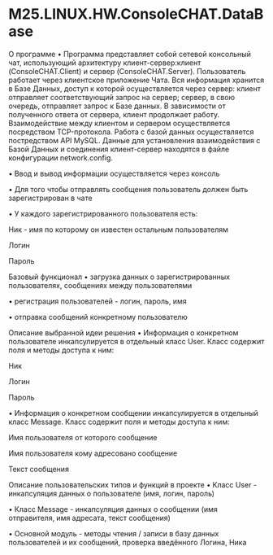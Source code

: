 # M25.LINUX.HW.ConsoleCHAT.DataBase
О программе
• Программа представляет собой сетевой консольный чат, использующий архитектуру клиент-сервер:клиент (ConsoleCHAT.Client) и сервер (ConsoleCHAT.Server). Пользователь работает через клиентское приложение Чата. Вся информация хранится в Базе Данных, доступ к которой осуществляется через сервер: клиент отправляет соответствующий запрос на сервер; сервер, в свою очередь, отправляет запрос к Базе данных. В зависимости от полученного ответа от сервера, клиент продолжает работу. Взаимодействие между клиентом и сервером осуществляется посредством TCP-протокола. Работа с базой данных осуществляется постредством API MySQL. Данные для установления взаимодействия с Базой Данных и соединения клиент-сервер находятся в файле конфигурации network.config. 

• Ввод и вывод информации осуществляется через консоль

• Для того чтобы отправлять сообщения пользователь должен быть зарегистрирован в чате

• У каждого зарегистрированного пользователя есть:

Ник - имя по которому он известен остальным пользователям

Логин

Пароль

Базовый функционал • загрузка данных о зарегистрированных пользователях, сообщениях между пользователями

• регистрация пользователей - логин, пароль, имя

• отправка сообщений конкретному пользователю

Описание выбранной идеи решения • Информация о конкретном пользователе инкапсулируется в отдельный класс User. Класс содержит поля и методы доступа к ним:

Ник

Логин

Пароль

• Информация о конкретном сообщении инкапсулируется в отдельный класс Message. Класс содержит поля и методы доступа к ним:

Имя пользователя от которого сообщение

Имя пользователя кому адресовано сообщение

Текст сообщения

Описание пользовательских типов и функций в проекте • Класс User - инкапсуляция данных о пользователе (имя, логин, пароль)

• Класс Message - инкапсуляция данных о сообщении (имя отправителя, имя адресата, текст сообщения)

• Основной модуль - методы чтения / записи в базу данных пользователей и их сообщений, проверка введённого Логина, Ника
